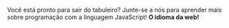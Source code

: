 Você está pronto para sair do tabuleiro? Junte-se a nós para aprender mais sobre programação com a linguagem JavaScript! **O idioma da web!**
